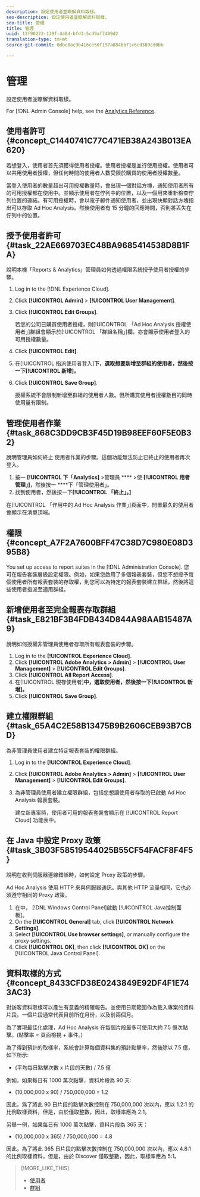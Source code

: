```yaml
---
description: 設定使用者並瞭解資料取樣。
seo-description: 設定使用者並瞭解資料取樣。
seo-title: 管理
title: 管理
uuid: 12f90223-139f-4a8d-bfd3-5cd9af7489d2
translation-type: tm+mt
source-git-commit: 0dbc8ac9b416ce50f197a884bb71c6cd389cd0bb

---
```



# 管理

設定使用者並瞭解資料取樣。

For [!DNL Admin Console] help, see the [Analytics Reference](https://marketing.adobe.com/resources/help/en_US/reference/index.html).

## 使用者許可 {#concept_C1440741C77C471EB38A243B013EA620}

若想登入，使用者首先須獲得使用者授權。使用者授權是並行使用授權。使用者可以共用使用者授權，但任何時間的使用者人數受限於購買的使用者授權數量。

<!-- 

c_user_license.html

 -->

當登入使用者的數量超出可用授權數量時，會出現一個對話方塊，通知使用者所有的可用授權都在使用中。並顯示使用者在佇列中的位置，以及一個用來重新檢查佇列位置的連結。有可用授權時，會以電子郵件通知使用者，並出現快顯對話方塊指出可以存取 Ad Hoc Analysis。然後使用者有 15 分鐘的回應時間，否則將丟失在佇列中的位置。

## 授予使用者許可 {#task_22AE669703EC48BA9685414538D8B1FA}

說明本機「Reports &amp; Analytics」管理員如何透過權限系統授予使用者授權的步驟。

<!-- 

t_user_licenses.xml

 -->

1. Log in to the [!DNL Experience Cloud].
1. Click **[!UICONTROL Admin]** &gt; **[!UICONTROL User Management]**.
1. Click **[!UICONTROL Edit Groups]**.

   若您的公司已購買使用者授權，則[!UICONTROL 「Ad Hoc Analysis 授權使用者」]群組會顯示於[!UICONTROL 「群組名稱」]欄。亦會顯示使用者登入的可用授權數量。

1. Click **[!UICONTROL Edit]**.
1. 在[!UICONTROL 指派使用者登入]**下，選取想要新增至群組的使用者，然後按一下[!UICONTROL 新增]。**
1. Click **[!UICONTROL Save Group]**.

   授權系統不會限制新增至群組的使用者人數。但所購買使用者授權數目的同時使用量有限制。

## 管理使用者作業 {#task_868C3DD9CB3F45D19B98EEF60F5E0B32}

說明管理員如何終止   使用者作業的步驟。這個功能無法防止已終止的使用者再次登入。

<!-- 

t_managing_users.xml

 -->

1. 按一 **[!UICONTROL 下「Analytics]** &gt;管理員 **** &gt;使 **[!UICONTROL 用者管理」]**，然後按一 ****&#x200B;下「管理使用者」。
1.   找到使用者，然後按一下&#x200B;**[!UICONTROL 「終止」。]**

   在[!UICONTROL 「作用中的 Ad Hoc Analysis 作業」]頁面中，閒置最久的使用者會顯示在清單頂端。

## 權限 {#concept_A7F2A7600BFF47C38D7C980E08D395B8}

<!-- 

c_permissions.xml

 -->

You set up access to report suites in the [!DNL Administration Console]. 您可在報告套裝層級設定權限。例如，如果您啟用了多個報表套裝，但您不想授予每個使用者所有報表套裝的存取權，則您可以為特定的報表套裝建立群組，然後將這些使用者指派至適用群組。

## 新增使用者至完全報表存取群組 {#task_E821BF3B4FDB434D844A98AAB15487A9}

說明如何授權非管理員使用者存取所有報表套裝的步驟。

<!-- 

t_permissions.xml

 -->

1. Log in to the **[!UICONTROL Experience Cloud]**.
1. Click **[!UICONTROL Adobe Analytics &gt; Admin]** &gt; **[!UICONTROL User Management]** &gt; **[!UICONTROL Edit Groups]**.
1. Click **[!UICONTROL All Report Access]**.
1. 在[!UICONTROL 現存使用者]**中，選取使用者，然後按一下[!UICONTROL 新增]。**
1. Click **[!UICONTROL Save Group]**.

## 建立權限群組 {#task_65A4C2E58B13475B9B2606CEB93B7CBD}

為非管理員使用者建立特定報表套裝的權限群組。

<!-- 

t_permission_groups.xml

 -->

1. Log in to the **[!UICONTROL Experience Cloud]**.
1. Click **[!UICONTROL Adobe Analytics &gt; Admin]** &gt; **[!UICONTROL User Management]** &gt; **[!UICONTROL Edit Groups]**.
1. 為非管理員使用者建立權限群組，包括您想讓使用者存取的已啟動 Ad Hoc Analysis 報表套裝。

   建立新專案時，使用者可用的報表套裝會顯示在 [!UICONTROL Report Cloud] 功能表中。

## 在 Java 中設定 Proxy 政策 {#task_3B03F58519544025B55CF54FACF8F4F5}

說明在收到伺服器連線錯誤時，如何設定 Proxy 政策的步驟。

<!-- 

t_proxy_policies.xml

 -->

Ad Hoc Analysis 使用 HTTP 來與伺服器通訊。與其他 HTTP 流量相同，它也必須遵守相同的 Proxy 政策。

1. 在中， [!DNL Windows Control Panel]啟動 [!UICONTROL Java控制面板]。
1. On the **[!UICONTROL General]** tab, click **[!UICONTROL Network Settings]**.
1. Select **[!UICONTROL Use browser settings]**, or manually configure the proxy settings.
1. Click **[!UICONTROL OK]**, then click **[!UICONTROL OK]** on the [!UICONTROL Java Control Panel].

## 資料取樣的方式 {#concept_8433CFD38E0243849E92DF4F1E743AC3}

對訪客資料取樣可以產生有意義的精確報告。並使用日期範圍作為載入專案的資料片段。一個片段通常代表目前所在月份，以及前兩個月。

<!-- 

c_overview_data_sampling.xml

 -->

為了實現最佳化處理，Ad Hoc Analysis 在每個片段最多可使用大約 7.5 億次點擊。(點擊率 = 頁面檢視 + 事件。) 

為了得到預計的取樣率，系統會計算每個資料集的預計點擊率，然後除以 7.5 億，如下所示:

* (平均每日點擊次數 x 片段的天數) / 7.5 億

例如，如果每日有 1000 萬次點擊，資料片段為 90 天:

* (10,000,000 x 90) / 750,000,000 = 1.2

因此，爲了將此 90 日片段的點擊次數控制在 750,000,000 次以內，應以 1.2:1 的比例取樣資料，但是，由於僅取整數，因此，取樣率應為 2:1。

另舉一例，如果每日有 1000 萬次點擊，資料片段為 365 天：

* (10,000,000 x 365) / 750,000,000 = 4.8

因此，為了將此 365 日片段的點擊次數控制在 750,000,000 次以內，應以 4.8:1 的比例取樣資料，但是，由於 Discover 僅取整數，因此，取樣率應為 5:1。

>[!MORE_LIKE_THIS]
>
>* [使用者](https://marketing.adobe.com/resources/help/en_US/reference/users.html)
>* [群組 ](https://marketing.adobe.com/resources/help/en_US/reference/groups.html)

